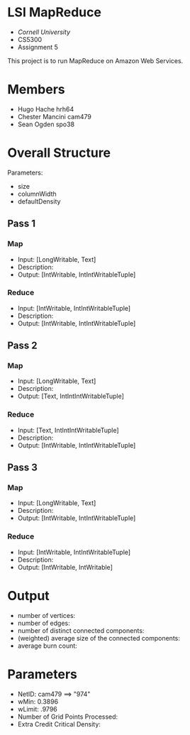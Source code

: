 
LSI MapReduce
===============================

* _Cornell University_
* CS5300
* Assignment 5

This project is to run MapReduce on Amazon Web Services.

Members
===============================
* Hugo Hache		hrh64
* Chester Mancini	cam479
* Sean Ogden		spo38

Overall Structure
==============================

Parameters:
  * size
  * columnWidth
  * defaultDensity

## Pass 1
### Map
  - Input: [LongWritable, Text]
  - Description:
  - Output: [IntWritable, IntIntWritableTuple]
 
### Reduce
  - Input: [IntWritable, IntIntWritableTuple]
  - Description:
  - Output: [IntWritable, IntIntWritableTuple]

## Pass 2
### Map
  - Input: [LongWritable, Text]
  - Description:
  - Output: [Text, IntIntIntWritableTuple]

### Reduce
  - Input: [Text, IntIntIntWritableTuple]
  - Description:
  - Output: [IntWritable, IntIntWritableTuple]

## Pass 3
### Map
  - Input: [LongWritable, Text]
  - Description:
  - Output: [IntWritable, IntIntWritableTuple]

### Reduce
  - Input: [IntWritable, IntIntWritableTuple]
  - Description:
  - Output: [IntWritable, IntWritable]

Output
==============================
 * number of vertices:
 * number of edges:
 * number of distinct connected components:
 * (weighted) average size of the connected components:
 * average burn count:

Parameters
==============================
* NetID: cam479 ==> "974"
* wMin: 0.3896
* wLimit: .9796 
* Number of Grid Points Processed:
* Extra Credit Critical Density: 




